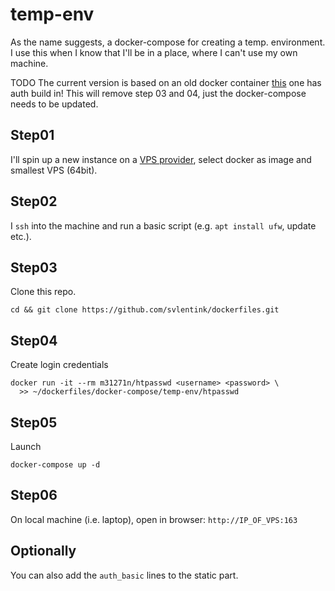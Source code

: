 # temp-env

As the name suggests, a docker-compose for creating a temp. environment.
I use this when I know that I'll be in a place, where I can't use my own machine.

TODO
The current version is based on an old docker container
[this](https://hub.docker.com/r/sapk/cloud9/)
one has auth build in!
This will remove step 03 and 04, just the docker-compose needs to be updated.

## Step01
I'll spin up a new instance on a [VPS provider](https://scaleway.com), select docker as image and smallest VPS (64bit).

## Step02
I `ssh` into the machine and run a basic script (e.g. `apt install ufw`, update etc.).

## Step03
Clone this repo.
```shell
cd && git clone https://github.com/svlentink/dockerfiles.git
```

## Step04
Create login credentials
```shell
docker run -it --rm m31271n/htpasswd <username> <password> \
  >> ~/dockerfiles/docker-compose/temp-env/htpasswd
```

## Step05
Launch

```shell
docker-compose up -d
```

## Step06
On local machine (i.e. laptop), open in browser:
`http://IP_OF_VPS:163`

## Optionally

You can also add the `auth_basic` lines to the static part.
